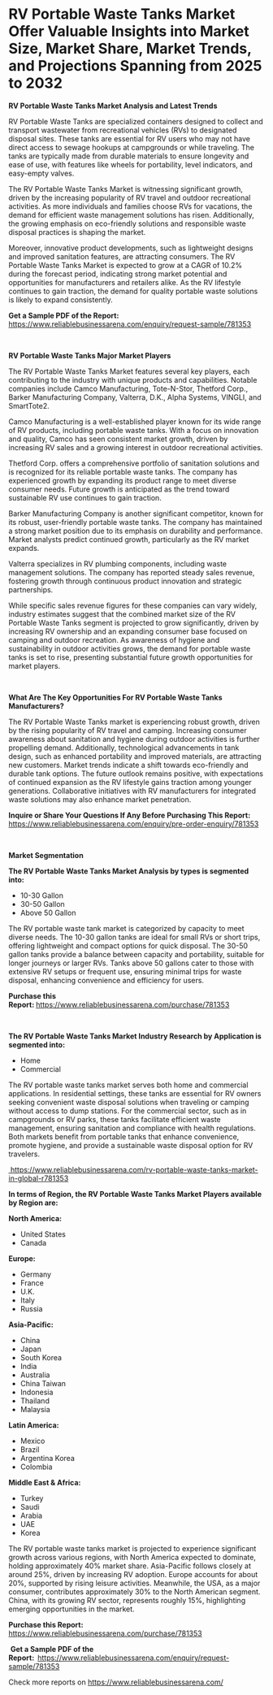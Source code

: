 <p><h1>RV Portable Waste Tanks Market Offer Valuable Insights into Market Size, Market Share, Market Trends, and Projections Spanning from 2025 to 2032</h1></p><p><strong>RV Portable Waste Tanks Market Analysis and Latest Trends</strong></p>
<p><p>RV Portable Waste Tanks are specialized containers designed to collect and transport wastewater from recreational vehicles (RVs) to designated disposal sites. These tanks are essential for RV users who may not have direct access to sewage hookups at campgrounds or while traveling. The tanks are typically made from durable materials to ensure longevity and ease of use, with features like wheels for portability, level indicators, and easy-empty valves.</p><p>The RV Portable Waste Tanks Market is witnessing significant growth, driven by the increasing popularity of RV travel and outdoor recreational activities. As more individuals and families choose RVs for vacations, the demand for efficient waste management solutions has risen. Additionally, the growing emphasis on eco-friendly solutions and responsible waste disposal practices is shaping the market. </p><p>Moreover, innovative product developments, such as lightweight designs and improved sanitation features, are attracting consumers. The RV Portable Waste Tanks Market is expected to grow at a CAGR of 10.2% during the forecast period, indicating strong market potential and opportunities for manufacturers and retailers alike. As the RV lifestyle continues to gain traction, the demand for quality portable waste solutions is likely to expand consistently.</p></p>
<p><strong>Get a Sample PDF of the Report:&nbsp;</strong> <a href="https://www.reliablebusinessarena.com/enquiry/request-sample/781353?utm_campaign=3181&utm_medium=2&utm_source=Github&utm_content=ia&utm_term=26032025&utm_id=rv-portable-waste-tanks">https://www.reliablebusinessarena.com/enquiry/request-sample/781353</a></p>
<p>&nbsp;</p>
<p><strong>RV Portable Waste Tanks Major Market Players</strong></p>
<p><p>The RV Portable Waste Tanks Market features several key players, each contributing to the industry with unique products and capabilities. Notable companies include Camco Manufacturing, Tote-N-Stor, Thetford Corp., Barker Manufacturing Company, Valterra, D.K., Alpha Systems, VINGLI, and SmartTote2.</p><p>Camco Manufacturing is a well-established player known for its wide range of RV products, including portable waste tanks. With a focus on innovation and quality, Camco has seen consistent market growth, driven by increasing RV sales and a growing interest in outdoor recreational activities. </p><p>Thetford Corp. offers a comprehensive portfolio of sanitation solutions and is recognized for its reliable portable waste tanks. The company has experienced growth by expanding its product range to meet diverse consumer needs. Future growth is anticipated as the trend toward sustainable RV use continues to gain traction.</p><p>Barker Manufacturing Company is another significant competitor, known for its robust, user-friendly portable waste tanks. The company has maintained a strong market position due to its emphasis on durability and performance. Market analysts predict continued growth, particularly as the RV market expands.</p><p>Valterra specializes in RV plumbing components, including waste management solutions. The company has reported steady sales revenue, fostering growth through continuous product innovation and strategic partnerships.</p><p>While specific sales revenue figures for these companies can vary widely, industry estimates suggest that the combined market size of the RV Portable Waste Tanks segment is projected to grow significantly, driven by increasing RV ownership and an expanding consumer base focused on camping and outdoor recreation. As awareness of hygiene and sustainability in outdoor activities grows, the demand for portable waste tanks is set to rise, presenting substantial future growth opportunities for market players.</p></p>
<p>&nbsp;</p>
<p><strong>What Are The Key Opportunities For RV Portable Waste Tanks Manufacturers?</strong></p>
<p><p>The RV Portable Waste Tanks market is experiencing robust growth, driven by the rising popularity of RV travel and camping. Increasing consumer awareness about sanitation and hygiene during outdoor activities is further propelling demand. Additionally, technological advancements in tank design, such as enhanced portability and improved materials, are attracting new customers. Market trends indicate a shift towards eco-friendly and durable tank options. The future outlook remains positive, with expectations of continued expansion as the RV lifestyle gains traction among younger generations. Collaborative initiatives with RV manufacturers for integrated waste solutions may also enhance market penetration.</p></p>
<p><strong>Inquire or Share Your Questions If Any Before Purchasing This Report:</strong> <a href="https://www.reliablebusinessarena.com/enquiry/pre-order-enquiry/781353?utm_campaign=3181&utm_medium=2&utm_source=Github&utm_content=ia&utm_term=26032025&utm_id=rv-portable-waste-tanks">https://www.reliablebusinessarena.com/enquiry/pre-order-enquiry/781353</a></p>
<p>&nbsp;</p>
<p><strong>Market Segmentation</strong></p>
<p><strong>The RV Portable Waste Tanks Market Analysis by types is segmented into:</strong></p>
<p><ul><li>10-30 Gallon</li><li>30-50 Gallon</li><li>Above 50 Gallon</li></ul></p>
<p><p>The RV portable waste tank market is categorized by capacity to meet diverse needs. The 10-30 gallon tanks are ideal for small RVs or short trips, offering lightweight and compact options for quick disposal. The 30-50 gallon tanks provide a balance between capacity and portability, suitable for longer journeys or larger RVs. Tanks above 50 gallons cater to those with extensive RV setups or frequent use, ensuring minimal trips for waste disposal, enhancing convenience and efficiency for users.</p></p>
<p><strong>Purchase this Report:&nbsp;</strong><a href="https://www.reliablebusinessarena.com/purchase/781353?utm_campaign=3181&utm_medium=2&utm_source=Github&utm_content=ia&utm_term=26032025&utm_id=rv-portable-waste-tanks">https://www.reliablebusinessarena.com/purchase/781353</a></p>
<p>&nbsp;</p>
<p><strong>The RV Portable Waste Tanks Market Industry Research by Application is segmented into:</strong></p>
<p><ul><li>Home</li><li>Commercial</li></ul></p>
<p><p>The RV portable waste tanks market serves both home and commercial applications. In residential settings, these tanks are essential for RV owners seeking convenient waste disposal solutions when traveling or camping without access to dump stations. For the commercial sector, such as in campgrounds or RV parks, these tanks facilitate efficient waste management, ensuring sanitation and compliance with health regulations. Both markets benefit from portable tanks that enhance convenience, promote hygiene, and provide a sustainable waste disposal option for RV travelers.</p></p>
<p><a href="https://www.reliablebusinessarena.com/rv-portable-waste-tanks-market-in-global-r781353?utm_campaign=3181&utm_medium=2&utm_source=Github&utm_content=ia&utm_term=26032025&utm_id=rv-portable-waste-tanks">&nbsp;https://www.reliablebusinessarena.com/rv-portable-waste-tanks-market-in-global-r781353</a></p>
<p><strong>In terms of Region, the RV Portable Waste Tanks Market Players available by Region are:</strong></p>
<p>
    <p> <strong> North America: </strong>
        <ul>
            <li>United States</li>
            <li>Canada</li>
        </ul>
        </p> 
    <p> <strong> Europe: </strong>
        <ul>
            <li>Germany</li>
            <li>France</li>
            <li>U.K.</li>
            <li>Italy</li>
            <li>Russia</li>
        </ul>
        </p> 
    <p> <strong> Asia-Pacific: </strong>
        <ul>
            <li>China</li>
            <li>Japan</li>
            <li>South Korea</li>
            <li>India</li>
            <li>Australia</li>
            <li>China Taiwan</li>
            <li>Indonesia</li>
            <li>Thailand</li>
            <li>Malaysia</li>
        </ul>
        </p> 
    <p> <strong> Latin America: </strong>
        <ul>
            <li>Mexico</li>
            <li>Brazil</li>
            <li>Argentina Korea</li>
            <li>Colombia</li>
        </ul>
        </p> 
    <p> <strong> Middle East & Africa: </strong>
        <ul>
            <li>Turkey</li>
            <li>Saudi</li>
            <li>Arabia</li>
            <li>UAE</li>
            <li>Korea</li>
        </ul>
    </p>
    </p>
<p><p>The RV portable waste tanks market is projected to experience significant growth across various regions, with North America expected to dominate, holding approximately 40% market share. Asia-Pacific follows closely at around 25%, driven by increasing RV adoption. Europe accounts for about 20%, supported by rising leisure activities. Meanwhile, the USA, as a major consumer, contributes approximately 30% to the North American segment. China, with its growing RV sector, represents roughly 15%, highlighting emerging opportunities in the market.</p></p>
<p><strong>Purchase this Report: </strong><a href="https://www.reliablebusinessarena.com/purchase/781353?utm_campaign=3181&utm_medium=2&utm_source=Github&utm_content=ia&utm_term=26032025&utm_id=rv-portable-waste-tanks">https://www.reliablebusinessarena.com/purchase/781353</a></p>
<p>&nbsp;<strong>Get a Sample PDF of the Report:&nbsp;&nbsp;</strong><a href="https://www.reliablebusinessarena.com/enquiry/request-sample/781353?utm_campaign=3181&utm_medium=2&utm_source=Github&utm_content=ia&utm_term=26032025&utm_id=rv-portable-waste-tanks">https://www.reliablebusinessarena.com/enquiry/request-sample/781353</a></p>
<p><strong></strong></p>
<p>Check more reports on <a href="https://www.reliablebusinessarena.com/?utm_campaign=3181&utm_medium=2&utm_source=Github&utm_content=ia&utm_term=26032025&utm_id=rv-portable-waste-tanks">https://www.reliablebusinessarena.com/</a></p>